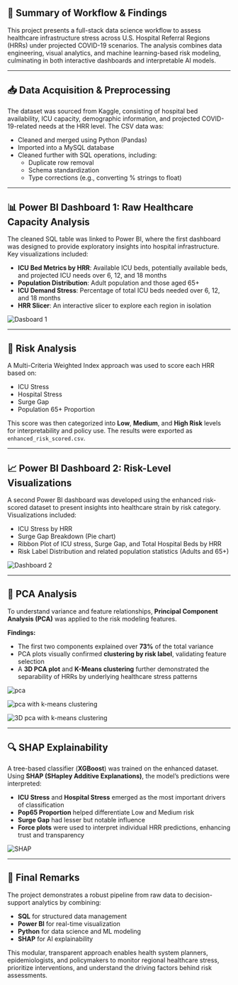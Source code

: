 ## 🧠 Summary of Workflow & Findings

This project presents a full-stack data science workflow to assess healthcare infrastructure stress across U.S. Hospital Referral Regions (HRRs) under projected COVID-19 scenarios. The analysis combines data engineering, visual analytics, and machine learning-based risk modeling, culminating in both interactive dashboards and interpretable AI models.

---

## 📥 Data Acquisition & Preprocessing

The dataset was sourced from Kaggle, consisting of hospital bed availability, ICU capacity, demographic information, and projected COVID-19-related needs at the HRR level. The CSV data was:

- Cleaned and merged using Python (Pandas)
- Imported into a MySQL database
- Cleaned further with SQL operations, including:
  - Duplicate row removal
  - Schema standardization
  - Type corrections (e.g., converting % strings to float)

---

## 📊 Power BI Dashboard 1: Raw Healthcare Capacity Analysis

The cleaned SQL table was linked to Power BI, where the first dashboard was designed to provide exploratory insights into hospital infrastructure. Key visualizations included:

- **ICU Bed Metrics by HRR**: Available ICU beds, potentially available beds, and projected ICU needs over 6, 12, and 18 months
- **Population Distribution**: Adult population and those aged 65+
- **ICU Demand Stress**: Percentage of total ICU beds needed over 6, 12, and 18 months
- **HRR Slicer**: An interactive slicer to explore each region in isolation

![Dasboard 1](images/dash1.png)

---

## 🧮 Risk Analysis

A Multi-Criteria Weighted Index approach was used to score each HRR based on:

- ICU Stress  
- Hospital Stress  
- Surge Gap  
- Population 65+ Proportion  

This score was then categorized into **Low**, **Medium**, and **High Risk** levels for interpretability and policy use. The results were exported as `enhanced_risk_scored.csv`.

---

## 📈 Power BI Dashboard 2: Risk-Level Visualizations

A second Power BI dashboard was developed using the enhanced risk-scored dataset to present insights into healthcare strain by risk category. Visualizations included:

- ICU Stress by HRR  
- Surge Gap Breakdown (Pie chart)  
- Ribbon Plot of ICU stress, Surge Gap, and Total Hospital Beds by HRR  
- Risk Label Distribution and related population statistics (Adults and 65+)
  
![Dashboard 2](images/dash2.png)

---

## 🧬 PCA Analysis

To understand variance and feature relationships, **Principal Component Analysis (PCA)** was applied to the risk modeling features.

**Findings:**

- The first two components explained over **73%** of the total variance
- PCA plots visually confirmed **clustering by risk label**, validating feature selection
- A **3D PCA plot** and **K-Means clustering** further demonstrated the separability of HRRs by underlying healthcare stress patterns
  
![pca](images/pca.png)

![pca with k-means clustering](images/pcakmeans.png)

![3D pca with k-means clustering](images/3dpca.png)

---

## 🔍 SHAP Explainability

A tree-based classifier (**XGBoost**) was trained on the enhanced dataset. Using **SHAP (SHapley Additive Explanations)**, the model’s predictions were interpreted:

- **ICU Stress** and **Hospital Stress** emerged as the most important drivers of classification
- **Pop65 Proportion** helped differentiate Low and Medium risk
- **Surge Gap** had lesser but notable influence
- **Force plots** were used to interpret individual HRR predictions, enhancing trust and transparency

![SHAP](images/shap.png)

---

## 📌 Final Remarks

The project demonstrates a robust pipeline from raw data to decision-support analytics by combining:

- **SQL** for structured data management  
- **Power BI** for real-time visualization  
- **Python** for data science and ML modeling  
- **SHAP** for AI explainability  

This modular, transparent approach enables health system planners, epidemiologists, and policymakers to monitor regional healthcare stress, prioritize interventions, and understand the driving factors behind risk assessments.
